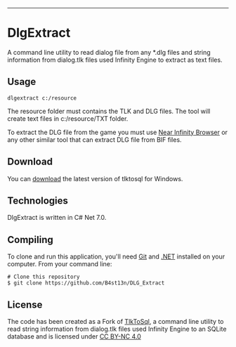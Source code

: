 

---

# DlgExtract

A command line utility to read dialog file from any *.dlg files and string information from dialog.tlk files used Infinity Engine to extract as text files.

## Usage
``` 
dlgextract c:/resource
```

The resource folder must contains the TLK and DLG files.
The tool will create text files in c:/resource/TXT folder.

To extract the DLG file from the game you must use [Near Infinity Browser](https://github.com/NearInfinityBrowser/NearInfinity) or any other similar tool that can extract DLG file from BIF files.

## Download

You can [download](https://github.com/btigi/tlktosql/releases/) the latest version of tlktosql for Windows.


## Technologies

DlgExtract is written in C# Net 7.0.


## Compiling

To clone and run this application, you'll need [Git](https://git-scm.com) and [.NET](https://dotnet.microsoft.com/) installed on your computer. From your command line:

```
# Clone this repository
$ git clone https://github.com/B4st13n/DLG_Extract
```
 
## License

The code has been created as a Fork of
[TlkToSql](https://github.com/btigi/tlktosql), a command line utility to read string information from dialog.tlk files used Infinity Engine to an SQLite database
and is licensed under [CC BY-NC 4.0](https://creativecommons.org/licenses/by-nc/4.0/)

